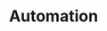 ---
layout: category
title: Automation
fullname: Automation
permalink: automation
icon: robot
sidebar_sort_order: 3
---